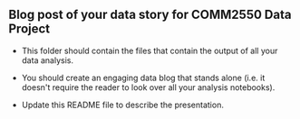 ## Blog post of your data story for COMM2550 Data Project

* This folder should contain the files that contain the output of all your data analysis. 

* You should create an engaging data blog that stands alone (i.e. it doesn't require the reader to look over all your analysis notebooks). 

* Update this README file to describe the presentation.





